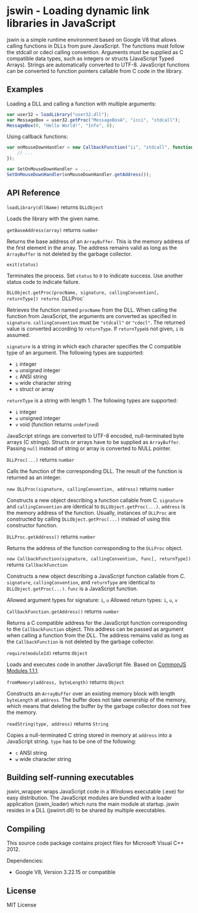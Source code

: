 # jswin - Loading dynamic link libraries in JavaScript

jswin is a simple runtime environment based on Google V8 that allows calling functions in DLLs from pure JavaScript. The functions must follow the stdcall or cdecl calling convention. Arguments must be supplied as C compatible data types, such as integers or structs (JavaScript Typed Arrays). Strings are automatically converted to UTF-8. JavaScript functions can be converted to function pointers callable from C code in the library.

## Examples

Loading a DLL and calling a function with multiple arguments:

```javascript
var user32 = loadLibrary("user32.dll");
var MessageBox = user32.getProc("MessageBoxA", "icci", "stdcall");
MessageBox(0, "Hello World!", "Info", 0);
```

Using callback functions:

```javascript
var onMouseDownHandler = new CallbackFunction("ii", "stdcall", function(x, y) {
    // ...
});

var SetOnMouseDownHandler = ....
SetOnMouseDownHandler(onMouseDownHandler.getAddress());
```

## API Reference

`loadLibrary(dllName)` returns `DLLObject`

Loads the library with the given name.

`getBaseAddress(array)` returns `number`

Returns the base address of an `ArrayBuffer`. This is the memory address of the first element in the array. The address remains valid as long as the `ArrayBuffer` is not deleted by the garbage collector.

`exit(status)`

Terminates the process. Set `status` to `0` to indicate success. Use another status code to indicate failure.

`DLLObject.getProc(procName, signature, callingConvention[, returnType]) returns `DLLProc`

Retrieves the function named `procName` from the DLL. When calling the function from JavaScript, the arguments are converted as specified in `signature`. `callingConvention` must be `"stdcall"` or `"cdecl"`. The returned value is converted according to `returnType`. If `returnType`is not given, `i` is assumed.

`signature` is a string in which each character specifies the C compatible type of an argument. The following types are supported:

* `i` integer
* `u` unsigned integer
* `c` ANSI string
* `w` wide character string
* `s` struct or array

`returnType` is a string with length 1. The following types are supported:

* `i` integer
* `u` unsigned integer
* `v` void (function returns `undefined`)

JavaScript strings are converted to UTF-8 encoded, null-terminated byte arrays (C strings). Structs or arrays have to be supplied as `ArrayBuffer`. Passing `null` instead of string or array is converted to NULL pointer.

`DLLProc(...)` returns `number`

Calls the function of the corresponding DLL. The result of the function is returned as an integer.

`new DLLProc(signature, callingConvention, address)` returns `number`

Constructs a new object describing a function callable from C. `signature` and `callingConvention` are identical to `DLLObject.getProc(...)`. `address` is the memory address of the function. Usually, instances of `DLLProc` are constructed by calling `DLLObject.getProc(...)` instead of using this constructor function.

`DLLProc.getAddress()` returns `number`

Returns the address of the function corresponding to the `DLLProc` object.

`new CallbackFunction(signature, callingConvention, func[, returnType])` returns `CallbackFunction`

Constructs a new object describing a JavaScript function callable from C. `signature`, `callingConvention`, and `returnType` are identical to `DLLObject.getProc(...)`. `func` is a JavaScript function.

Allowed argument types for signature: `i`, `u`
Allowed return types: `i`, `u`, `v`

`CallbackFunction.getAddress()` returns `number`

Returns a C compatible address for the JavaScript function corresponding to the `CallbackFunction` object. This address can be passed as argument when calling a function from the DLL. The address remains valid as long as the `CallbackFunction` is not deleted by the garbage collector.

`require(moduleId)` returns `Object`

Loads and executes code in another JavaScript file. Based on [CommonJS Modules 1.1.1](http://wiki.commonjs.org/wiki/Modules/1.1.1).

`fromMemory(address, byteLength)` returns `Object`

Constructs an `ArrayBuffer` over an existing memory block with length `byteLength` at `address`. The buffer does not take ownership of the memory, which means that deleting the buffer by the garbage collector does not free the memory.

`readString(type, address)` returns `String`

Copies a null-terminated C string stored in memory at `address` into a JavaScript string. `type` has to be one of the following:

* `c` ANSI string
* `w` wide character string

## Building self-running executables

jswin_wrapper wraps JavaScript code in a Windows executable (.exe) for easy distribution. The JavaScript modules are bundled with a loader application (jswin_loader) which runs the main module at startup. jswin resides in a DLL (jswinrt.dll) to be shared by multiple executables.

## Compiling

This source code package contains project files for Microsoft Visual C++ 2012.

Dependencies:

* Google V8, Version 3.22.15 or compatible

## License

MIT License
